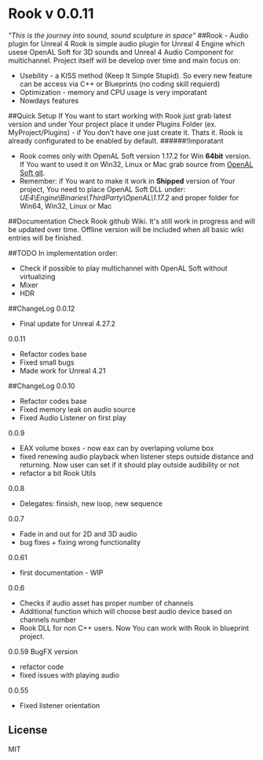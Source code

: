 # Rook v 0.0.11
*"This is the journey into sound, sound sculpture in space"*
##Rook - Audio plugin for Unreal 4
Rook is simple audio plugin for Unreal 4 Engine which usese OpenAL Soft for 3D sounds and Unreal 4 Audio Component for multichannel.
Project itself will be develop over time and main focus on:
- Usebility - a KISS method (Keep It Simple Stupid). So every new feature can be access via C++ or Blueprints (no coding skill requierd)
- Optimization - memory and CPU usage is very imporatant
- Nowdays features

##Quick Setup
If You want to start working with Rook just grab latest version and under Your project place it under Plugins Folder (ex. MyProject/Plugins) - if You don't have one just create it. Thats it. Rook is already configurated to be enabled by default. 
######!Imporatant
- Rook comes only with OpenAL Soft version 1.17.2 for Win **64bit** version. If You want to used it on Win32, Linux or Mac grab source from [OpenAL Soft git](http://repo.or.cz/w/openal-soft.git).
- Remember: if You want to make it work in **Shipped** version of Your project, You need to place OpenAL Soft DLL under: *UE4\Engine\Binaries\ThirdParty\OpenAL\1.17.2* and proper folder for Win64, Win32, Linux or Mac

##Documentation
Check Rook github Wiki. It's still work in progress and will be updated over time. Offline version will be included when all basic wiki entries will be finished.

##TODO
In implementation order:
- Check if possible to play multichannel with OpenAL Soft without virtualizing
- Mixer
- HDR

##ChangeLog
0.0.12
- Final update for Unreal 4.27.2

0.0.11
- Refactor codes base
- Fixed small bugs
- Made work for Unreal 4.21

##ChangeLog
0.0.10
- Refactor codes base
- Fixed memory leak on audio source
- Fixed Audio Listener on first play

0.0.9
- EAX volume boxes - now eax can by overlaping volume box
- fixed renewing audio playback when listener steps outside distance and returning. Now user can set if it should play outside audibility or not
- refactor a bit Rook Utils 

0.0.8
- Delegates: finsish, new loop, new sequence 

0.0.7
- Fade in and out for 2D and 3D audio
- bug fixes + fixing wrong functionality

0.0.61
- first documentation - WIP

0.0.6
- Checks if audio asset has proper number of channels
- Additional function which will choose best audio device based on channels number
- Rook DLL for non C++ users. Now You can work with Rook in blueprint project. 

0.0.59
BugFX version
- refactor code
- fixed issues with playing audio 

0.0.55
- Fixed listener orientation

## License
MIT
